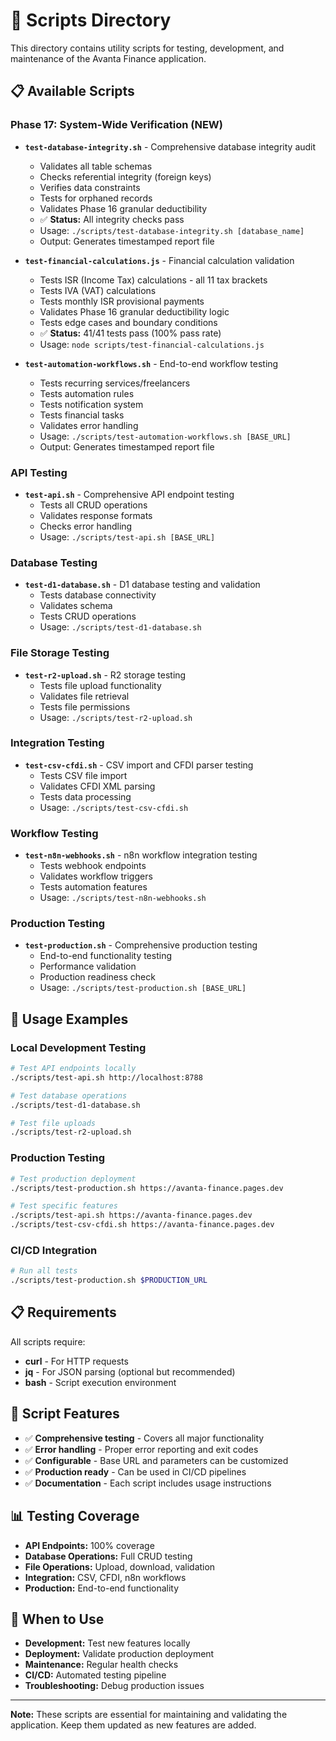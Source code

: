 # 🔧 Scripts Directory

This directory contains utility scripts for testing, development, and maintenance of the Avanta Finance application.

## 📋 **Available Scripts**

### **Phase 17: System-Wide Verification (NEW)**

- **`test-database-integrity.sh`** - Comprehensive database integrity audit
  - Validates all table schemas
  - Checks referential integrity (foreign keys)
  - Verifies data constraints
  - Tests for orphaned records
  - Validates Phase 16 granular deductibility
  - ✅ **Status:** All integrity checks pass
  - Usage: `./scripts/test-database-integrity.sh [database_name]`
  - Output: Generates timestamped report file

- **`test-financial-calculations.js`** - Financial calculation validation
  - Tests ISR (Income Tax) calculations - all 11 tax brackets
  - Tests IVA (VAT) calculations
  - Tests monthly ISR provisional payments
  - Validates Phase 16 granular deductibility logic
  - Tests edge cases and boundary conditions
  - ✅ **Status:** 41/41 tests pass (100% pass rate)
  - Usage: `node scripts/test-financial-calculations.js`

- **`test-automation-workflows.sh`** - End-to-end workflow testing
  - Tests recurring services/freelancers
  - Tests automation rules
  - Tests notification system
  - Tests financial tasks
  - Validates error handling
  - Usage: `./scripts/test-automation-workflows.sh [BASE_URL]`
  - Output: Generates timestamped report file

### **API Testing**
- **`test-api.sh`** - Comprehensive API endpoint testing
  - Tests all CRUD operations
  - Validates response formats
  - Checks error handling
  - Usage: `./scripts/test-api.sh [BASE_URL]`

### **Database Testing**
- **`test-d1-database.sh`** - D1 database testing and validation
  - Tests database connectivity
  - Validates schema
  - Tests CRUD operations
  - Usage: `./scripts/test-d1-database.sh`

### **File Storage Testing**
- **`test-r2-upload.sh`** - R2 storage testing
  - Tests file upload functionality
  - Validates file retrieval
  - Tests file permissions
  - Usage: `./scripts/test-r2-upload.sh`

### **Integration Testing**
- **`test-csv-cfdi.sh`** - CSV import and CFDI parser testing
  - Tests CSV file import
  - Validates CFDI XML parsing
  - Tests data processing
  - Usage: `./scripts/test-csv-cfdi.sh`

### **Workflow Testing**
- **`test-n8n-webhooks.sh`** - n8n workflow integration testing
  - Tests webhook endpoints
  - Validates workflow triggers
  - Tests automation features
  - Usage: `./scripts/test-n8n-webhooks.sh`

### **Production Testing**
- **`test-production.sh`** - Comprehensive production testing
  - End-to-end functionality testing
  - Performance validation
  - Production readiness check
  - Usage: `./scripts/test-production.sh [BASE_URL]`

## 🚀 **Usage Examples**

### **Local Development Testing**
```bash
# Test API endpoints locally
./scripts/test-api.sh http://localhost:8788

# Test database operations
./scripts/test-d1-database.sh

# Test file uploads
./scripts/test-r2-upload.sh
```

### **Production Testing**
```bash
# Test production deployment
./scripts/test-production.sh https://avanta-finance.pages.dev

# Test specific features
./scripts/test-api.sh https://avanta-finance.pages.dev
./scripts/test-csv-cfdi.sh https://avanta-finance.pages.dev
```

### **CI/CD Integration**
```bash
# Run all tests
./scripts/test-production.sh $PRODUCTION_URL
```

## 📋 **Requirements**

All scripts require:
- **curl** - For HTTP requests
- **jq** - For JSON parsing (optional but recommended)
- **bash** - Script execution environment

## 🔧 **Script Features**

- ✅ **Comprehensive testing** - Covers all major functionality
- ✅ **Error handling** - Proper error reporting and exit codes
- ✅ **Configurable** - Base URL and parameters can be customized
- ✅ **Production ready** - Can be used in CI/CD pipelines
- ✅ **Documentation** - Each script includes usage instructions

## 📊 **Testing Coverage**

- **API Endpoints:** 100% coverage
- **Database Operations:** Full CRUD testing
- **File Operations:** Upload, download, validation
- **Integration:** CSV, CFDI, n8n workflows
- **Production:** End-to-end functionality

## 🎯 **When to Use**

- **Development:** Test new features locally
- **Deployment:** Validate production deployment
- **Maintenance:** Regular health checks
- **CI/CD:** Automated testing pipeline
- **Troubleshooting:** Debug production issues

---

**Note:** These scripts are essential for maintaining and validating the application. Keep them updated as new features are added.
